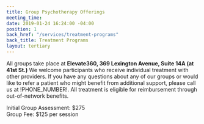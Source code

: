 ```yaml
---
title: Group Psychotherapy Offerings
meeting_time:
date: 2019-01-24 16:24:00 -04:00
position: 1
back_href: "/services/treatment-programs"
back_title: Treatment Programs
layout: tertiary
---
```


All groups take place at __Elevate360, 369 Lexington Avenue, Suite 14A (at 41st St.)__  We welcome participants who receive individual treatment with other providers.  If you have any questions about any of our groups or would like to refer a patient who might benefit from additional support, please call us at !PHONE_NUMBER!.  All treatment is eligible for reimbursement through out-of-network benefits.

Initial Group Assessment: $275  
Group Fee: $125 per session  
